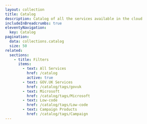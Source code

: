 ```yaml
---
layout: collection
title: Catalog
description: Catalog of all the services available in the cloud
includeInBreadcrumbs: true
eleventyNavigation:
  key: Catalog
pagination:
  data: collections.catalog
  size: 50
related:
  sections:
    - title: Filters
      items:
        - text: All Services
          href: /catalog
          active: true
        - text: GOV.UK Services
          href: /catalog/tags/govuk
        - text: Microsoft
          href: /catalog/tags/Microsoft
        - text: Low-code
          href: /catalog/tags/Low-code
        - text: Campaign Products
          href: /catalog/tags/Campaign
---
```

